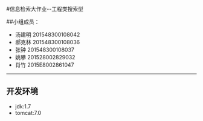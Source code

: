 #信息检索大作业--工程类搜索型


##小组成员：


 - 汤建明  201548300108042
 - 郝克林  201548300108036
 - 张钟     201548300108037
 - 姚攀     201528002829032
 - 肖竹     2015E8002861047
- - - -

## 开发环境
- jdk:1.7
- tomcat:7.0
